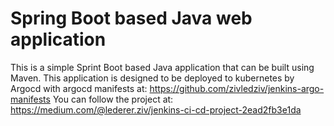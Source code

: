 # Spring Boot based Java web application
 
This is a simple Sprint Boot based Java application that can be built using Maven. 
This application is designed to be deployed to kubernetes by Argocd with argocd manifests at: https://github.com/zivledziv/jenkins-argo-manifests
You can follow the project at: https://medium.com/@lederer.ziv/jenkins-ci-cd-project-2ead2fb3e1da